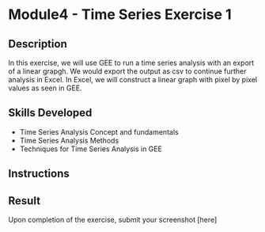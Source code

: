 # Module4 - Time Series Exercise 1

## Description
In this exercise, we will use GEE to run a time series analysis with an export of a linear grapgh. We would export the output as csv to continue further analysis in Excel. In Excel, we will construct a linear graph with pixel by pixel values as seen in GEE.

## Skills Developed
- Time Series Analysis Concept and fundamentals
- Time Series Analysis Methods
- Techniques for Time Series Analysis in GEE

## Instructions


## Result
Upon completion of the exercise, submit your screenshot [here] 
